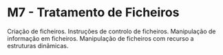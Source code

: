 # M7 - Tratamento de Ficheiros
Criação de ficheiros.
Instruções de controlo de ficheiros.
Manipulação de informação em ficheiros.
Manipulação de ficheiros com recurso a estruturas dinâmicas.
